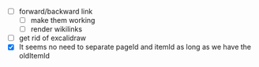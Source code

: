 - [ ] forward/backward link
  - [ ] make them working
  - [ ] render wikilinks
- [ ] get rid of excalidraw
- [x] It seems no need to separate pageId and itemId as long as we have the oldItemId
